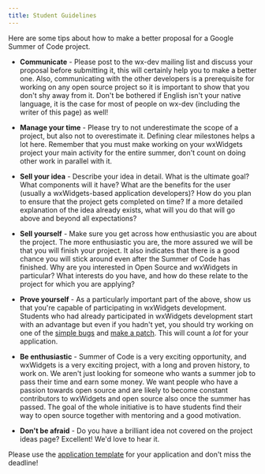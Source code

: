 ```yaml
---
title: Student Guidelines
---
```


Here are some tips about how to make a better proposal for a Google Summer of
Code project.

* **Communicate** - Please post to the wx-dev mailing list and discuss your
  proposal before submitting it, this will certainly help you to make a better
  one. Also, communicating with the other developers is a prerequisite for
  working on any open source project so it is important to show that you don't
  shy away from it. Don't be bothered if English isn't your
  native language, it is the case for most of people on wx-dev (including the
  writer of this page) as well!

* **Manage your time** - Please try to not underestimate the scope of a
  project, but also not to overestimate it. Defining clear milestones helps a
  lot here. Remember that you must make working on your wxWidgets project your
  main activity for the entire summer, don't count on doing other work in
  parallel with it.

* **Sell your idea** - Describe your idea in detail. What is the ultimate
  goal? What components will it have? What are the benefits for the user
  (usually a wxWidgets-based application developers)? How do you plan to ensure
  that the project gets completed on time? If a more detailed explanation of
  the idea already exists, what will you do that will go above and beyond all
  expectations?

* **Sell yourself** - Make sure you get across how enthusiastic you are about
  the project. The more enthusiastic you are, the more assured we will be that
  you will finish your project. It also indicates that there is a good chance
  you will stick around even after the Summer of Code has finished. Why are you
  interested in Open Source and wxWidgets in particular? What interests do you
  have, and how do these relate to the project for which you are applying?

* **Prove yourself** - As a particularly important part of the above, show us
  that you're capable of participating in wxWidgets development. Students who
  had already participated in wxWidgets development start with an advantage but
  even if you hadn't yet, you should try working on one of the
  [simple bugs](http://trac.wxwidgets.org/tags/%27simple%27) and
  [make a patch](../making-patches). This will count
  a _lot_ for your application.

* **Be enthusiastic** - Summer of Code is a very exciting opportunity, and
  wxWidgets is a very exciting project, with a long and proven history, to work
  on. We aren't just looking for someone who wants a summer job to pass their
  time and earn some money. We want people who have a passion towards open
  source and are likely to become constant contributors to wxWidgets and open
  source also once the summer has passed. The goal of the whole initiative is
  to have students find their way to open source together with mentoring and a
  good motivation.

* **Don't be afraid** - Do you have a brilliant idea not covered on the project
  ideas page? Excellent! We'd love to hear it.

Please use the [application template](../application-template/) for your
application and don't miss the deadline!
